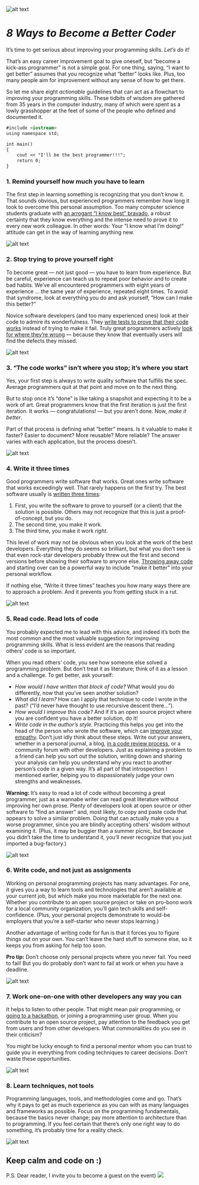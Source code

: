 ![alt text](https://www.decisionneurolab.com/resources/Intro_to_Programming_for_Psychologists/files/programming-journal-overview.jpg)


# _8 Ways to Become a Better Coder_



It’s time to get serious about improving your programming skills. _Let’s do it!_

That’s an easy career improvement goal to give oneself, but “become a kick-ass programmer” is not a simple goal. For one thing, saying, “I want to get better” assumes that you recognize what “better” looks like. Plus, too many people aim for improvement without any sense of how to get there.

So let me share eight _actionable_ guidelines that can act as a flowchart to improving your programming skills. These tidbits of wisdom are gathered from 35 years in the computer industry, many of which were spent as a lowly grasshopper at the feet of some of the people who defined and documented it.

```markdown
#include <iostream>
using namespace std;

int main() 
{
    cout << "I'll be the best programmer!!!";
    return 0;
}
```


### 1. Remind yourself how much you have to learn

The first step in learning something is recognizing that you don’t know it. That sounds obvious, but experienced programmers remember how long it took to overcome this personal assumption. Too many computer science students graduate with [an arrogant “I know best” bravado](https://www.javaworld.com/article/2072856/software-development-and-the-pink-pony-backpack.html), a robust certainty that they know everything and the intense need to prove it to every new work colleague. In other words: Your “I know what I’m doing!” attitude can get in the way of learning anything new.

![alt text](https://blog.tutoronline.ru/media/621834/learning-how-to-learn.jpg)



### 2. Stop trying to prove yourself right

To become great — not just good — you have to learn from experience. But be careful, experience can teach us to repeat poor behavior and to create bad habits. We’ve all encountered programmers with eight years of experience … the same year of experience, repeated eight times. To avoid that syndrome, look at everything you do and ask yourself, “How can I make this better?”

Novice software developers (and too many experienced ones) look at their code to admire its wonderfulness. They [write tests to prove that their code works](http://blog.stevensanderson.com/2009/08/24/writing-great-unit-tests-best-and-worst-practises/) instead of trying to make it fail. Truly great programmers actively [look for where they’re wrong](https://www.cio.com/article/2373826/careers-staffing-fighting-the-superstitions-of-software-development-questioning-the-assumptions.html) — because they know that eventually users will find the defects they missed.

![alt text](https://i0.wp.com/positivelypinoy.com/wp-content/uploads/2015/10/October-30-Acknowledge-Your-Mistakes.jpg?resize=665%2C250)



### 3. “The code works” isn’t where you stop; it’s where you start

Yes, your first step is always to write quality software that fulfills the spec. Average programmers quit at that point and move on to the next thing.

But to stop once it’s “done” is like taking a snapshot and expecting it to be a work of art. Great programmers know that the first iteration is just the first iteration. It works — congratulations! — but you aren’t done. Now, _make it better_.

Part of that process is defining what “better” means. Is it valuable to make it faster? Easier to document? More reusable? More reliable? The answer varies with each application, but the process doesn’t.

![alt text](https://cdn11.bigcommerce.com/s-txsc2vxkm2/images/stencil/500x659/products/3295/7538/CH092-2__98037.1501842821.jpg)



### 4. Write it three times

Good programmers write software that works. Great ones write software that works exceedingly well. That rarely happens on the first try. The best software usually is [written three times](https://www.javaworld.com/article/2072651/becoming-a-great-programmer--use-your-trash-can.html):

1. First, you write the software to prove to yourself (or a client) that the solution is possible. Others may not recognize that this      is just a proof-of-concept, but you do.
2. The second time, you make it work.
3. The third time, you make it work _right_.
  
This level of work may not be obvious when you look at the work of the best developers. Everything they do seems so brilliant, but what you don’t see is that even rock-star developers probably threw out the first and second versions before showing their software to anyone else. [Throwing away code](https://daedtech.com/throw-out-your-code/) and starting over can be a powerful way to include “make it better” into your personal workflow.

If nothing else, “Write it three times” teaches you how many ways there are to approach a problem. And it prevents you from getting stuck in a rut.

![alt text](https://pbs.twimg.com/media/DizGuAEWsAAV8e4.jpg:large)



### 5. Read code. Read lots of code

You probably expected me to lead with this advice, and indeed it’s both the most common and the most valuable suggestion for improving programming skills. What is less evident are the reasons that reading others’ code is so important.

When you read others’ code, you see how someone else solved a programming problem. But don’t treat it as literature; think of it as a lesson and a challenge. To get better, ask yourself:

- _How would I have written that block of code?_ What would you do differently, now that you’ve seen another solution?
- _What did I learn?_ How can I apply that technique to code I wrote in the past? (“I’d never have thought to use recursive descent         there…”).
- _How would I improve this code?_ And if it’s an open source project where you are confident you have a better solution, do it!
- _Write code in the author’s style_. Practicing this helps you get into the head of the person who wrote the software, which can [improve your empathy](http://gamedevwithoutacause.com/?p=1329).
Don’t just idly think about these steps. Write out your answers, whether in a personal journal, a blog, [in a code review process](https://www.cio.com/article/2431556/5-reasons-for-software-developers-to-do-code-reviews--even-if-you-think-they-re-a-waste-of.html), or a community forum with other developers. Just as explaining a problem to a friend can help you sort out the solution, writing down and sharing your analysis can help you understand why you react to another person’s code in a given way. It’s all part of that introspection I mentioned earlier, helping you to dispassionately judge your own strengths and weaknesses.

**Warning:** It’s easy to read a lot of code without becoming a great programmer, just as a wannabe writer can read great literature without improving her own prose. Plenty of developers look at open source or other software to “find an answer” and, most likely, to copy and paste code that appears to solve a similar problem. Doing that can actually make you a worse programmer, since you are blindly accepting others’ wisdom without examining it. (Plus, it may be buggier than a summer picnic, but because you didn’t take the time to understand it, you’ll never recognize that you just imported a bug-factory.)

![alt text](https://i2.wp.com/www.ecampusnews.com/files/2016/05/ebook.jpg)



### 6. Write code, and not just as assignments

Working on personal programming projects has many advantages. For one, it gives you a way to learn tools and technologies that aren’t available at your current job, but which make you more marketable for the next one. Whether you contribute to an open source project or take on pro-bono work for a local community organization, you’ll gain tech skills and self-confidence. (Plus, your personal projects demonstrate to would-be employers that you’re a self-starter who never stops learning.)

Another advantage of writing code for fun is that it forces you to figure things out on your own. You can’t leave the hard stuff to someone else, so it keeps you from asking for help too soon.

**Pro tip:** Don’t choose only personal projects where you never fail. You need to fail! But you do probably don’t want to fail at work or when you have a deadline.

![alt text](http://1.bp.blogspot.com/-e5YxKtEkhr4/UHz6gYFuqgI/AAAAAAAAANI/p2UL_XU_8LY/s1600/tik.gif)



### 7. Work one-on-one with other developers any way you can

It helps to listen to other people. That might mean pair programming, or [going to a hackathon](http://www.hackathon.io/events), or joining a programming user group. When you contribute to an open source project, pay attention to the feedback you get from users and from other developers. What commonalities do you see in their criticism?

You might be lucky enough to find a personal mentor whom you can trust to guide you in everything from coding techniques to career decisions. Don’t waste these opportunities.

![alt text](https://mk0enterpriseirdbne0.kinstacdn.com/wp-content/uploads/2017/08/solution-selling.jpg)



### 8. Learn techniques, not tools

Programming languages, tools, and methodologies come and go. That’s why it pays to get as much experience as you can with as many languages and frameworks as possible. Focus on the programming fundamentals, because the basics never change; pay more attention to architecture than to programming. If you feel certain that there’s only one right way to do something, it’s probably time for a reality check. 

![alt text](https://media.boingboing.net/wp-content/uploads/2015/05/lean.jpg)



## Keep calm and code on :)

P.S. Dear reader, I invite you to become a guest on the event)
<a target="_blank" href="https://calendar.google.com/event?action=TEMPLATE&amp;tmeid=Mjg2MWRpamp0MzVsbW9sbjhpM2VvYjk4YnQgc2gubWFydHVzeWFAbQ&amp;tmsrc=sh.martusya%40gmail.com"><img border="0" src="https://www.google.com/calendar/images/ext/gc_button1_uk.gif"></a>
